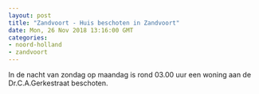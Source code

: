 ```yaml
---
layout: post
title: "Zandvoort - Huis beschoten in Zandvoort"
date: Mon, 26 Nov 2018 13:16:00 GMT
categories: 
- noord-holland 
- zandvoort 
---
```


In de nacht van zondag op maandag is  rond 03.00 uur een woning aan de Dr.C.A.Gerkestraat beschoten.
